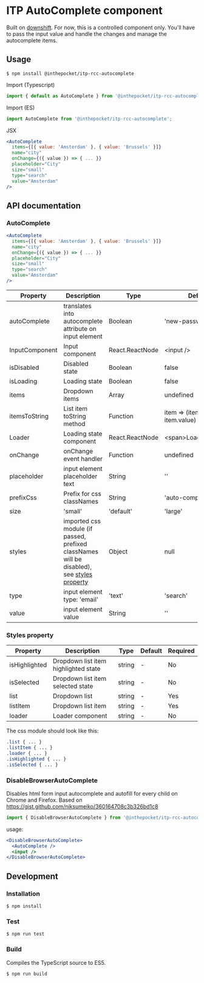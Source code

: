 # ITP AutoComplete component
Built on [downshift](https://github.com/paypal/downshift).
For now, this is a controlled component only. You'll have to pass the input value and handle the changes and manage the autocomplete items.

## Usage
```
$ npm install @inthepocket/itp-rcc-autocomplete
```

Import (Typescript)
```javascript
import { default as AutoComplete } from '@inthepocket/itp-rcc-autocomplete';
```

Import (ES)
```javascript
import AutoComplete from '@inthepocket/itp-rcc-autocomplete';
```

JSX
```jsx
<AutoComplete
  items={[{ value: 'Amsterdam' }, { value: 'Brussels' }]}
  name="city"
  onChange={({ value }) => { ... }}
  placeholder="City"
  size="small"
  type="search"
  value="Amsterdam"
/>
```

## API documentation
### AutoComplete
```jsx
<AutoComplete
  items={[{ value: 'Amsterdam' }, { value: 'Brussels' }]}
  name="city"
  onChange={({ value }) => { ... }}
  placeholder="City"
  size="small"
  type="search"
  value="Amsterdam"
/>
```
| Property           | Description                                                                                                    | Type                     | Default                             | Required |
| ------------------ | -------------------------------------------------------                                                        | ------------------------ | ----------------------------------- | -------- |
| autoComplete       | translates into autocomplete attribute on input element                                                        | Boolean                  | 'new-password'                      | No       |
| InputComponent     | Input component                                                                                                | React.ReactNode          | &lt;input /&gt;                     | No       |
| isDisabled         | Disabled state                                                                                                 | Boolean                  | false                               | No       |
| isLoading          | Loading  state                                                                                                 | Boolean                  | false                               | No       |
| items              | Dropdown items                                                                                                 | Array<ListItemInterface> | undefined                           | No       |
| itemsToString      | List item toString method                                                                                      | Function                 | item => (item && item.value) || '', | No       |
| Loader             | Loading state component                                                                                        | React.ReactNode          | &lt;span&gt;Loading&lt;/span&gt;    | No       |
| onChange           | onChange event handler                                                                                         | Function                 | undefined                           | No       |
| placeholder        | input element placeholder text                                                                                 | String                   | ''                                  | No       |
| prefixCss          | Prefix for css classNames                                                                                      | String                   | 'auto-complete'                     | No       |
| size               | 'small' | 'default' | 'large'                                                                                  | String                   | 'default'                           | No       |
| styles             | imported css module (if passed, prefixed classNames will be disabled), see [styles property](#styles-property) | Object                   | null                                | No       |
| type               | input element type: 'email' | 'text' | 'search'                                                                | String                   | 'text'                              | No       |
| value              | input element value                                                                                            | String                   | ''                                  | No       |

### Styles property
| Property      | Description                          | Type   | Default | Required |
| ------------- | ------------------------------------ | ------ | ------- | -------- |
| isHighlighted | Dropdown list item highlighted state | string | -       | No       |
| isSelected    | Dropdown list item selected state    | string | -       | No       |
| list          | Dropdown list                        | string | -       | Yes      |
| listItem      | Dropdown list item                   | string | -       | Yes      |
| loader        | Loader component                     | string | -       | No       |


The css module should look like this:

```css
.list { ... }
.listItem { ... }
.loader { ... }
.isHighlighted { ... }
.isSelected { ... }
```
### DisableBrowserAutoComplete
Disables html form input autocomplete and autofill for every child on Chrome and Firefox. Based on https://gist.github.com/niksumeiko/360164708c3b326bd1c8

```javascript
import { DisableBrowserAutoComplete } from '@inthepocket/itp-rcc-autocomplete';
```

usage:

```jsx
<DisableBrowserAutoComplete>
  <AutoComplete />
  <input />
</DisableBrowserAutoComplete>
```

## Development
### Installation
```
$ npm install
```

### Test
```
$ npm run test
```

### Build
Compiles the TypeScript source to ES5.

```
$ npm run build
```
